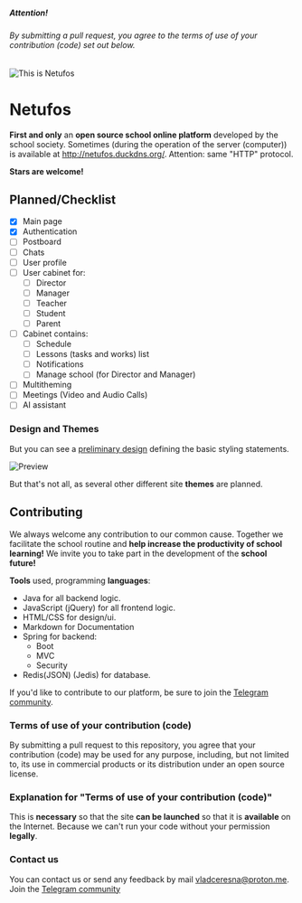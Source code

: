 ##### Attention!
###### By submitting a pull request, you agree to the terms of use of your contribution (code) set out below.

![This is Netufos](https://github.com/vladceresna/netufos/blob/main/.github/my_media/Frame%201netufos-banner.png?raw=true)

# Netufos
**First and only** an **open source school online platform** developed by the school society. Sometimes (during the operation of the server (computer)) is available at http://netufos.duckdns.org/. Attention: same "HTTP" protocol.

**Stars are welcome!**

## Planned/Checklist
- [x] Main page
- [x] Authentication
- [ ] Postboard
- [ ] Chats
- [ ] User profile
- [ ] User cabinet for:
    - [ ] Director 
    - [ ] Manager
    - [ ] Teacher
    - [ ] Student
    - [ ] Parent
- [ ] Cabinet contains:
    - [ ] Schedule
    - [ ] Lessons (tasks and works) list
    - [ ] Notifications
    - [ ] Manage school (for Director and Manager)
- [ ] Multitheming
- [ ] Meetings (Video and Audio Calls)
- [ ] AI assistant

### Design and Themes
But you can see a [preliminary design](https://www.figma.com/file/sxK69I10e0Tnh0DnIKTsXM/Netufos?type=design&node-id=5%3A2&mode=design&t=tNkkMdT9ECvex9g1-1/) defining the basic styling statements.

![Preview](https://github.com/vladceresna/netufos/blob/main/.github/my_media/Page%201%20-%20Netufos%20-%20Figma%202023-08-12%2016-36-39_Trim.gif)

But that's not all, as several other different site **themes** are planned.

## Contributing
We always welcome any contribution to our common cause. Together we facilitate the school routine and **help increase the productivity of school learning!** We invite you to take part in the development of the **school future!**

**Tools** used, programming **languages**:
- Java for all backend logic.
- JavaScript (jQuery) for all frontend logic.
- HTML/CSS for design/ui.
- Markdown for Documentation
- Spring for backend:
    - Boot
    - MVC
    - Security
- Redis(JSON) (Jedis) for database.

If you'd like to contribute to our platform, be sure to join the [Telegram community](https://t.me/netufos/).

### Terms of use of your contribution (code)
By submitting a pull request to this repository, you agree that your contribution (code) may be used for any purpose, including, but not limited to, its use in commercial products or its distribution under an open source license.

### Explanation for "Terms of use of your contribution (code)"
This is **necessary** so that the site **can be launched** so that it is **available** on the Internet. Because we can't run your code without your permission **legally**.

### Contact us
You can contact us or send any feedback by mail vladceresna@proton.me.
Join the [Telegram community](https://t.me/netufos/)
